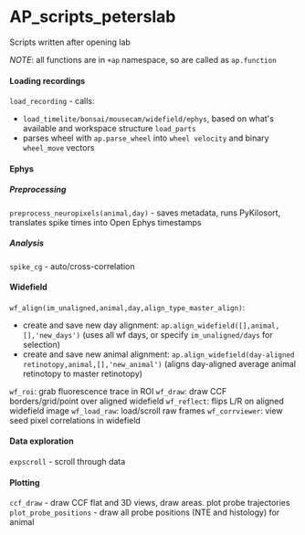 # AP_scripts_peterslab
Scripts written after opening lab

*NOTE*: all functions are in `+ap` namespace, so are called as `ap.function`

#### Loading recordings
`load_recording` - calls: 
- `load_timelite/bonsai/mousecam/widefield/ephys`, based on what's available and workspace structure `load_parts`
- parses wheel with `ap.parse_wheel` into `wheel velocity` and binary `wheel_move` vectors

#### Ephys
##### Preprocessing
`preprocess_neuropixels(animal,day)` - saves metadata, runs PyKilosort, translates spike times into Open Ephys timestamps
##### Analysis
`spike_cg` - auto/cross-correlation

#### Widefield 
`wf_align(im_unaligned,animal,day,align_type_master_align)`:
- create and save new day alignment: `ap.align_widefield([],animal,[],'new_days')` (uses all wf days, or specify `im_unaligned/days` for selection)
- create and save new animal alignment: `ap.align_widefield(day-aligned retinotopy,animal,[],'new_animal')` (aligns day-aligned average animal retinotopy to master retinotopy)

`wf_roi`: grab fluorescence trace in ROI
`wf_draw`: draw CCF borders/grid/point over aligned widefield
`wf_reflect`: flips L/R on aligned widefield image
`wf_load_raw`: load/scroll raw frames
`wf_corrviewer`: view seed pixel correlations in widefield


#### Data exploration
`expscroll` - scroll through data

#### Plotting
`ccf_draw` - draw CCF flat and 3D views, draw areas. plot probe trajectories
`plot_probe_positions` - draw all probe positions (NTE and histology) for animal
